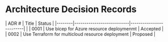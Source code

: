 # Architecture Decision Records

| ADR #  | Title                                               | Status     |
|--------|---------------------------|-------------------------|            |
| 0001   | Use bicep for Azure resource deploymenmt            | Accepted   |
| 0002   | Use Terraform for multicloud resource deployment    | Proposed   |

